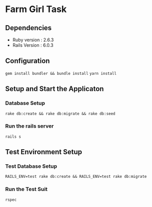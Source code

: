 # Farm Girl Task
## Dependencies
* Ruby version : 2.6.3
* Rails Version : 6.0.3
## Configuration
```gem install bundler && bundle install```
```yarn install```
## Setup and Start the Applicaton
### Database Setup
```rake db:create && rake db:migrate && rake db:seed```
### Run the rails server
```rails s```
## Test Environment Setup
### Test Database Setup
```RAILS_ENV=test rake db:create && RAILS_ENV=test rake db:migrate```
### Run the Test Suit
```rspec```
